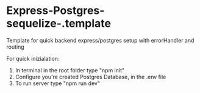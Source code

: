 # Express-Postgres-sequelize-.template
Template for quick backend express/postgres setup with errorHandler and routing

For quick inizialation:
1. In terminal in the root folder type "npm init"
2. Configure you're created Postgres Database, in the .env file
3. To run server type "npm run dev"

